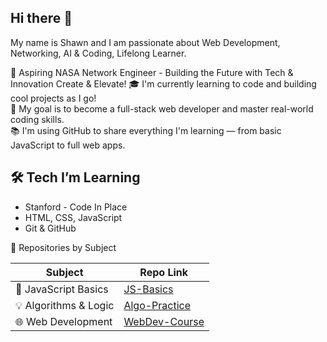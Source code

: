 ## Hi there 👋

 My name is Shawn and I am passionate about Web Development, Networking, AI & Coding, Lifelong Learner. 
 
🚀 Aspiring NASA Network Engineer - Building the Future with Tech & Innovation Create & Elevate! 
🎓 I'm currently learning to code and building cool projects as I go!  
🚀 My goal is to become a full-stack web developer and master real-world coding skills.  
📚 I'm using GitHub to share everything I'm learning — from basic JavaScript to full web apps.


## 🛠️ Tech I’m Learning

- Stanford - Code In Place 
- HTML, CSS, JavaScript
- Git & GitHub


📁 Repositories by Subject

| Subject            | Repo Link |
|--------------------|-----------|
| 🔣 JavaScript Basics | [JS-Basics](https://github.com/YourUsername/JS-Basics) |
| 💡 Algorithms & Logic | [Algo-Practice](https://github.com/YourUsername/Algo-Practice) |
| 🌐 Web Development | [WebDev-Course](https://github.com/YourUsername/WebDev-Course) |
<!--
**JacobsenShawn/JacobsenShawn** is a ✨ _special_ ✨ repository because its `README.md` (this file) appears on your GitHub profile.


Here are some ideas to get you started:

- 🔭 I’m currently working on ...
- 🌱 I’m currently learning ...
- 👯 I’m looking to collaborate on ...
- 🤔 I’m looking for help with ...
- 💬 Ask me about ...
- 📫 How to reach me: ...
- 😄 Pronouns: ...
- ⚡ Fun fact: ...
-->
